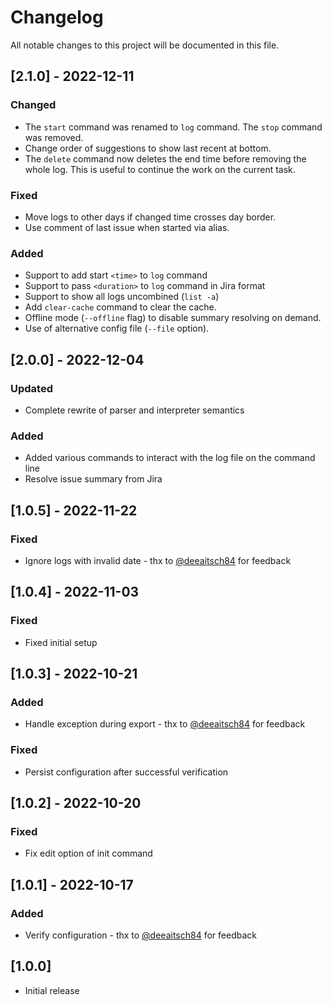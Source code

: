 # Changelog
All notable changes to this project will be documented in this file.

## [2.1.0] - 2022-12-11
### Changed
- The `start` command was renamed to `log` command. The `stop` command was removed.
- Change order of suggestions to show last recent at bottom.
- The `delete` command now deletes the end time before removing the whole log. This is useful to continue the work on the current task.
### Fixed
- Move logs to other days if changed time crosses day border.
- Use comment of last issue when started via alias.
### Added
- Support to add start `<time>` to `log` command
- Support to pass `<duration>` to `log` command in Jira format
- Support to show all logs uncombined (`list -a`)
- Add `clear-cache` command to clear the cache.
- Offline mode (`--offline` flag) to disable summary resolving on demand.
- Use of alternative config file (`--file` option).

## [2.0.0] - 2022-12-04
### Updated
- Complete rewrite of parser and interpreter semantics
### Added
- Added various commands to interact with the log file on the command line
- Resolve issue summary from Jira

## [1.0.5] - 2022-11-22
### Fixed
- Ignore logs with invalid date - thx to [@deeaitsch84](https://github.com/deeaitsch84) for feedback

## [1.0.4] - 2022-11-03
### Fixed
- Fixed initial setup

## [1.0.3] - 2022-10-21
### Added
- Handle exception during export - thx to [@deeaitsch84](https://github.com/deeaitsch84) for feedback
### Fixed
- Persist configuration after successful verification

## [1.0.2] - 2022-10-20
### Fixed
- Fix edit option of init command

## [1.0.1] - 2022-10-17
### Added
- Verify configuration - thx to [@deeaitsch84](https://github.com/deeaitsch84) for feedback

## [1.0.0]

- Initial release
